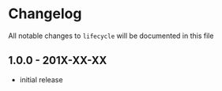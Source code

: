 # Changelog

All notable changes to `lifecycle` will be documented in this file

## 1.0.0 - 201X-XX-XX

- initial release
